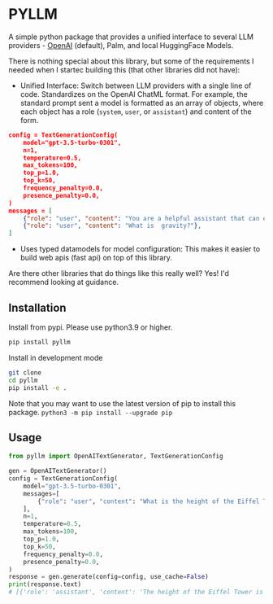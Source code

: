 # PYLLM

A simple python package that provides a unified interface to several LLM providers - [OpenAI](https://platform.openai.com/docs/api-reference/authentication) (default), Palm, and local HuggingFace Models.

There is nothing special about this library, but some of the requirements I needed when I startec building this (that other libraries did not have):

- Unified Interface: Switch between LLM providers with a single line of code. Standardizes on the OpenAI ChatML format. For example, the standard prompt sent a model is formatted as an array of objects, where each object has a role (`system`, `user`, or `assistant`) and content of the form.

```json
config = TextGenerationConfig(
    model="gpt-3.5-turbo-0301",
    n=1,
    temperature=0.5,
    max_tokens=100,
    top_p=1.0,
    top_k=50,
    frequency_penalty=0.0,
    presence_penalty=0.0,
)
messages = [
    {"role": "user", "content": "You are a helpful assistant that can explain concepts clearly to a 6 year old child."},
    {"role": "user", "content": "What is  gravity?"},
]
```

- Uses typed datamodels for model configuration: This makes it easier to build web apis (fast api) on top of this library.

Are there other libraries that do things like this really well? Yes! I'd recommend looking at guidance.

## Installation

Install from pypi. Please use python3.9 or higher.

```bash
pip install pyllm
```

Install in development mode

```bash
git clone
cd pyllm
pip install -e .
```

Note that you may want to use the latest version of pip to install this package.
`python3 -m pip install --upgrade pip`

## Usage

```python
from pyllm import OpenAITextGenerator, TextGenerationConfig

gen = OpenAITextGenerator()
config = TextGenerationConfig(
    model="gpt-3.5-turbo-0301",
    messages=[
        {"role": "user", "content": "What is the height of the Eiffel Tower?"},
    ],
    n=1,
    temperature=0.5,
    max_tokens=100,
    top_p=1.0,
    top_k=50,
    frequency_penalty=0.0,
    presence_penalty=0.0,
)
response = gen.generate(config=config, use_cache=False)
print(response.text)
# [{'role': 'assistant', 'content': 'The height of the Eiffel Tower is 324 meters (1,063 feet).'}]
```

